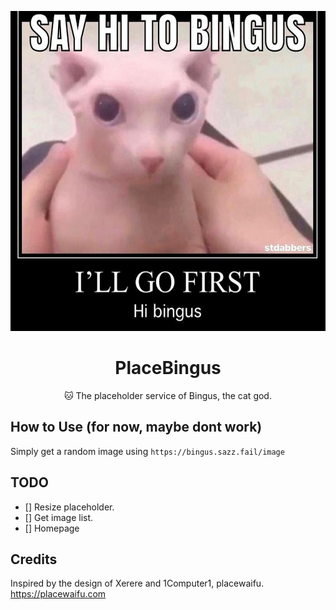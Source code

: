 <p align="center">
<img src="https://raw.githubusercontent.com/Sazzo/placebingus/main/src/images/bingus2.jpg" width="512" height="512" />
</p>

<h1 align="center">PlaceBingus</h1>
<p align="center">🐱 The placeholder service of Bingus, the cat god.</p>

## How to Use (for now, maybe dont work)

Simply get a random image using
``https://bingus.sazz.fail/image``

## TODO

- [] Resize placeholder.
- [] Get image list.
- [] Homepage

## Credits

Inspired by the design of Xerere and 1Computer1, placewaifu.
https://placewaifu.com
